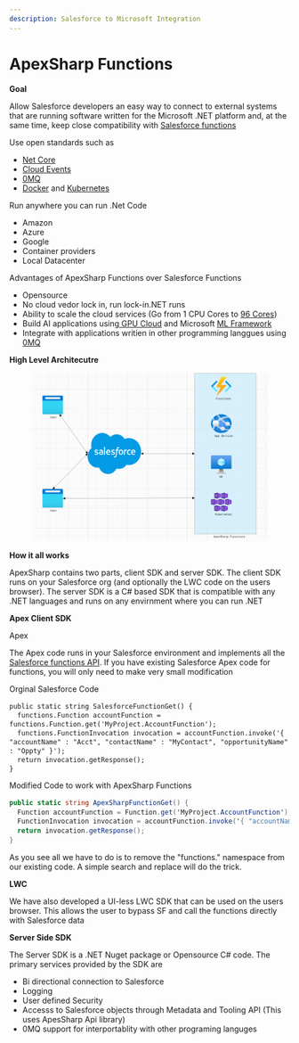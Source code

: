 ```yaml
---
description: Salesforce to Microsoft Integration
---
```


# ApexSharp Functions

**Goal**

Allow Salesforce developers an easy way to connect to external systems that are running software written for the Microsoft .NET platform and, at the same time, keep close compatibility with [Salesforce functions ](https://developer.salesforce.com/docs/platform/functions/overview)

Use open standards such as

* [Net Core](https://dotnet.microsoft.com/en-us/)
* [Cloud Events](https://cloudevents.io/)
* [0MQ](https://zeromq.org/)
* [Docker](https://www.docker.com/) and [Kubernetes ](https://kubernetes.io/)

Run anywhere you can run .Net Code

* Amazon
* Azure
* Google
* Container providers
* Local Datacenter&#x20;

Advantages of ApexSharp Functions over Salesforce Functions&#x20;

* Opensource&#x20;
* No cloud vedor lock in, run lock-in.NET runs
* Ability to scale the cloud services (Go from 1 CPU Cores to [96 Cores](https://www.amd.com/en/products/cpu/amd-epyc-9654p))
* Build AI applications using[ GPU Cloud](https://lambdalabs.com/service/gpu-cloud) and Microsoft [ML Framework](https://learn.microsoft.com/en-us/dotnet/machine-learning/)
* Integrate with applications writien in other programming langgues using [0MQ](https://zeromq.org/)



**High Level Architecutre**&#x20;

<figure><img src="../.gitbook/assets/image.png" alt=""><figcaption></figcaption></figure>

**How it all works**

ApexSharp contains two parts, client SDK and server SDK. The client SDK runs on your Salesforce org (and optionally the LWC code on the users browser). The server SDK is a C# based SDK that is compatible with any .NET languages and runs on any envirnment where you can run .NET&#x20;

**Apex Client SDK**

Apex

The Apex code runs in your Salesforce environment and implements all the [Salesforce functions API](https://developer.salesforce.com/docs/atlas.en-us.apexref.meta/apexref/apex\_namespace\_functions.htm). If you have existing Salesforce Apex code for functions, you will only need to make very small modification

Orginal Salesforce Code

```apex
public static string SalesforceFunctionGet() {
  functions.Function accountFunction = functions.Function.get('MyProject.AccountFunction');
  functions.FunctionInvocation invocation = accountFunction.invoke('{ "accountName" : "Acct", "contactName" : "MyContact", "opportunityName" : "Oppty" }');
  return invocation.getResponse();     
}
```

Modified Code to work with ApexSharp Functions

```csharp
public static string ApexSharpFunctionGet() {
  Function accountFunction = Function.get('MyProject.AccountFunction');
  FunctionInvocation invocation = accountFunction.invoke('{ "accountName" : "Acct", "contactName" : "MyContact", "opportunityName" : "Oppty" }');
  return invocation.getResponse();     
}
```

As you see all we have to do is to remove the "functions." namespace from our existing code. A simple search and replace will do the trick.&#x20;



**LWC**

We have also developed a UI-less LWC SDK that can be used on the users browser. This allows the user to bypass SF and call the functions directly with Salesforce data



**Server Side SDK**

The Server SDK is a .NET Nuget package or Opensource C# code. The primary services provided by the SDK are&#x20;

* Bi directional connection to Salesforce
* Logging&#x20;
* User defined Security
* Accesss to Salesforce objects through Metadata and Tooling API (This uses ApesSharp Api library)
* 0MQ support for interportablity with other programing languges


